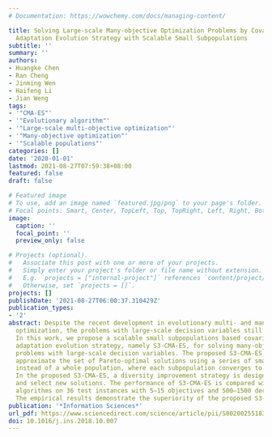 ```yaml
---
# Documentation: https://wowchemy.com/docs/managing-content/

title: Solving Large-scale Many-objective Optimization Problems by Covariance Matrix
  Adaptation Evolution Strategy with Scalable Small Subpopulations
subtitle: ''
summary: ''
authors:
- Huangke Chen
- Ran Cheng
- Jinming Wen
- Haifeng Li
- Jian Weng
tags:
- '"CMA-ES"'
- '"Evolutionary algorithm"'
- '"Large-scale multi-objective optimization"'
- '"Many-objective optimization"'
- '"Scalable populations"'
categories: []
date: '2020-01-01'
lastmod: 2021-08-27T07:59:38+08:00
featured: false
draft: false

# Featured image
# To use, add an image named `featured.jpg/png` to your page's folder.
# Focal points: Smart, Center, TopLeft, Top, TopRight, Left, Right, BottomLeft, Bottom, BottomRight.
image:
  caption: ''
  focal_point: ''
  preview_only: false

# Projects (optional).
#   Associate this post with one or more of your projects.
#   Simply enter your project's folder or file name without extension.
#   E.g. `projects = ["internal-project"]` references `content/project/deep-learning/index.md`.
#   Otherwise, set `projects = []`.
projects: []
publishDate: '2021-08-27T06:00:37.310429Z'
publication_types:
- '2'
abstract: Despite the recent development in evolutionary multi- and many-objective
  optimization, the problems with large-scale decision variables still remain challenging.
  In this work, we propose a scalable small subpopulations based covariance matrix
  adaptation evolution strategy, namely S3-CMA-ES, for solving many-objective optimization
  problems with large-scale decision variables. The proposed S3-CMA-ES attempts to
  approximate the set of Pareto-optimal solutions using a series of small subpopulations
  instead of a whole population, where each subpopulation converges to only one solution.
  In the proposed S3-CMA-ES, a diversity improvement strategy is designed to generate
  and select new solutions. The performance of S3-CMA-ES is compared with five representative
  algorithms on 36 test instances with 5–15 objectives and 500–1500 decision variables.
  The empirical results demonstrate the superiority of the proposed S3-CMA-ES.
publication: '*Information Sciences*'
url_pdf: https://www.sciencedirect.com/science/article/pii/S0020025518308041
doi: 10.1016/j.ins.2018.10.007
---
```

